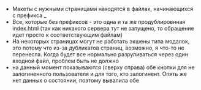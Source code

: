 * Макеты с нужными страницами находятся в файлах, начинающихся с префикса _
* Все, которые без префиксов - это одна и та же продублировнная index.html (так как никакого сервера тут не запущено, то обращение идет просто к соответствующим файлам)
* На некоторых страницах могут не работать экшены типа модалок, это потому что из-за дубликатов страниц, возможно, я что-то не перенесла. Когда будет все нормально разруливаться через один входной файл, проблем быть не должно
* на данный момент показываются (сверху справа) обе кнопки для не залогиненного пользователя и для того, кто залогинент. Опять же нет данных о состоянии, поэтому вывалила обе
